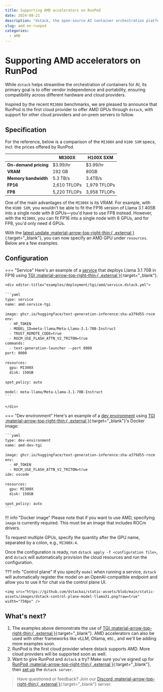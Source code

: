 ```yaml
---
title: Supporting AMD accelerators on RunPod
date: 2024-08-21
description: "dstack, the open-source AI container orchestration platform, adds support for AMD accelerators, with RunPod as the first supported cloud provider."  
slug: amd-on-runpod
categories:
  - AMD
---
```


# Supporting AMD accelerators on RunPod

While `dstack` helps streamline the orchestration of containers for AI, its primary goal is to offer vendor independence
and portability, ensuring compatibility across different hardware and cloud providers.

Inspired by the recent `MI300X` benchmarks, we are pleased to announce that RunPod is the first cloud provider to offer
AMD GPUs through `dstack`, with support for other cloud providers and on-prem servers to follow.

<!-- more -->

## Specification

For the reference, below is a comparison of the `MI300X` and `H100 SXM` specs, incl. the prices offered by RunPod.

|                                 | MI300X                                    | H100X SXM    |
|---------------------------------|-------------------------------------------|--------------|
| **On-demand pricing**           | $3.99/hr                                  | $3.99/hr     |
| **VRAM**                        | 192 GB                                    | 80GB         |
| **Memory bandwidth**            | 5.3 TB/s                                  | 3.4TB/s      |
| **FP16**                        | 2,610 TFLOPs                              | 1,979 TFLOPs |
| **FP8**                         | 5,220 TFLOPs                              | 3,958 TFLOPs |

One of the main advantages of the `MI300X` is its VRAM. For example, with the `H100 SXM`, you wouldn't be able to fit the FP16
version of Llama 3.1 405B into a single node with 8 GPUs—you'd have to use FP8 instead. However, with the `MI300X`, you
can fit FP16 into a single node with 8 GPUs, and for FP8, you'd only need 4 GPUs.

With the [latest update :material-arrow-top-right-thin:{ .external }](https://github.com/dstackai/dstack/releases/0.18.11rc1){:target="_blank"},
you can now specify an AMD GPU under `resources`. Below are a few examples.

## Configuration

=== "Service"
    Here's an example of a [service](../../docs/services.md) that deploys
    Llama 3.1 70B in FP16 using [TGI :material-arrow-top-right-thin:{ .external }](https://huggingface.co/docs/text-generation-inference/en/installation_amd){:target="_blank"}.
    
    <div editor-title="examples/deployment/tgi/amd/service.dstack.yml"> 
    
    ```yaml
    type: service
    name: amd-service-tgi
    
    image: ghcr.io/huggingface/text-generation-inference:sha-a379d55-rocm
    env:
      - HF_TOKEN
      - MODEL_ID=meta-llama/Meta-Llama-3.1-70B-Instruct
      - TRUST_REMOTE_CODE=true
      - ROCM_USE_FLASH_ATTN_V2_TRITON=true
    commands:
      - text-generation-launcher --port 8000
    port: 8000
    
    resources:
      gpu: MI300X
      disk: 150GB
    
    spot_policy: auto

    model: meta-llama/Meta-Llama-3.1-70B-Instruct
    ```
    
    </div>

=== "Dev environment"
    Here's an example of a [dev environment](../../docs/dev-environments.md) using
    [TGI :material-arrow-top-right-thin:{ .external }](https://huggingface.co/docs/text-generation-inference/en/installation_amd){:target="_blank"}'s
    Docker image:

    ```yaml
    type: dev-environment
    name: amd-dev-tgi
    
    image: ghcr.io/huggingface/text-generation-inference:sha-a379d55-rocm
    env:
      - HF_TOKEN
      - ROCM_USE_FLASH_ATTN_V2_TRITON=true
    ide: vscode
    
    resources:
      gpu: MI300X
      disk: 150GB
    
    spot_policy: auto
    ```

!!! info "Docker image"
    Please note that if you want to use AMD, specifying `image` is currently required. This must be an image that includes
    ROCm drivers.

To request multiple GPUs, specify the quantity after the GPU name, separated by a colon, e.g., `MI300X:4`.

Once the configuration is ready, run `dstack apply -f <configuration file>`, and `dstack` will automatically provision the
cloud resources and run the configuration.

??? info "Control plane"
    If you specify `model` when running a service, `dstack` will automatically register the model on
    an OpenAI-compatible endpoint and allow you to use it for chat via the control plane UI.
    
    <img src="https://github.com/dstackai/static-assets/blob/main/static-assets/images/dstack-control-plane-model-llama31.png?raw=true" width="750px" />

## What's next?

1. The examples above demonstrate the use of
[TGI :material-arrow-top-right-thin:{ .external }](https://huggingface.co/docs/text-generation-inference/en/installation_amd){:target="_blank"}. 
AMD accelerators can also be used with other frameworks like vLLM, Ollama, etc., and we'll be adding more examples soon.
2. RunPod is the first cloud provider where dstack supports AMD. More cloud providers will be supported soon as well.
3. Want to give RunPod and `dstack` a try? Make sure you've signed up for [RunPod :material-arrow-top-right-thin:{ .external }](https://www.runpod.io/){:target="_blank"}, 
   then [set up](../../docs/reference/server/config.yml.md#runpod) the `dstack server`. 

> Have questioned or feedback? Join our [Discord :material-arrow-top-right-thin:{ .external }](https://discord.gg/u8SmfwPpMd){:target="_blank"} 
server.